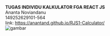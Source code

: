**TUGAS INDIVIDU KALKULATOR FGA REACT JS** <br/>
Ananta Noviandanu <br />
149252629101-564 <br />
link: https://anantand.github.io/RJS1-Calculator/ <br />
![gambar](https://user-images.githubusercontent.com/85971248/173215106-25698e83-c8ec-4f39-bc94-1d51d82f1dcc.png)
